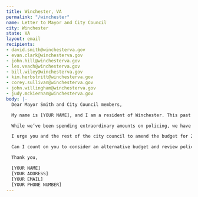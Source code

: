 ```yaml
---
title: Winchester, VA
permalink: "/winchester"
name: Letter to Mayor and City Council
city: Winchester
state: VA
layout: email
recipients:
- david.smith@winchesterva.gov
- evan.clark@winchesterva.gov
- john.hill@winchesterva.gov
- les.veach@winchesterva.gov
- bill.wiley@winchesterva.gov
- kim.herbstritt@winchesterva.gov
- corey.sullivan@winchesterva.gov
- john.willingham@winchesterva.gov
- judy.mckiernan@winchesterva.gov
body: |-
  Dear Mayor Smith and City Council members,

  My name is [YOUR NAME], and I am a resident of Winchester. This past week, our nation has been gripped by protests calling for rapid and meaningful reevaluation of the role of police in our communities, an end to police brutality, and an end to racism and anti-Blackness in America.

  While we’ve been spending extraordinary amounts on policing, we have not seen sufficient improvements to safety, homelessness, mental health, or affordability in our city. Instead, we see wasteful and harmful actions of our police. Research shows that a living wage, access to health services and treatment, educational opportunity, and stable housing are far more successful at promoting safe communities than police or prisons. As such, I demand more aggressive financial support be directed to those areas.

  I urge you and the rest of the city council to amend the budget for 2021 and all future budgets. Money should be redirected away from the WPD and into social service programs that will benefit public health and our own communities, especially communities of color.

  Can I count on you to consider an alternative budget and review policing methods that puts a focus on social service programs and the wellbeing of the community?

  Thank you,

  [YOUR NAME]
  [YOUR ADDRESS]
  [YOUR EMAIL]
  [YOUR PHONE NUMBER]
---
```


